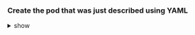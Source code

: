 
### Create the pod that was just described using YAML

<details><summary>show</summary>
<p>

Easily generate YAML with:

```
bash
kubectl run nginx --image=nginx --restart=Never --dry-run=client -n mynamespace -o yaml > pod.yaml
```

```
bash
cat pod.yaml
```

```
yaml
apiVersion: v1
kind: Pod
metadata:
  creationTimestamp: null
  labels:
    run: nginx
  name: nginx
spec:
  containers:
  - image: nginx
    imagePullPolicy: IfNotPresent
    name: nginx
    resources: {}
  dnsPolicy: ClusterFirst
  restartPolicy: Never
status: {}
```

```
bash
kubectl create -f pod.yaml -n mynamespace
```

Alternatively, you can run in one line

```
bash
kubectl run nginx --image=nginx --restart=Never --dry-run=client -o yaml | kubectl create -n mynamespace -f -
```

</p>
</details>
